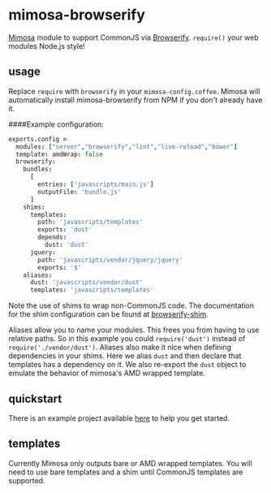 # mimosa-browserify
[Mimosa](https://github.com/dbashford/mimosa) module to support CommonJS via [Browserify](https://github.com/substack/node-browserify). `require()` your web modules Node.js style!
## usage
Replace `require` with `browserify` in your `mimosa-config.coffee`. Mimosa will automatically install mimosa-browserify from NPM if you don't already have it.

####Example configuration:
```coffee
exports.config =
  modules: ["server","browserify","lint","live-reload","bower"]
  template: amdWrap: false
  browserify:
    bundles:
      [
        entries: ['javascripts/main.js']
        outputFile: 'bundle.js'
      ]
    shims:
      templates:
        path: 'javascripts/templates'
        exports: 'dust'
        depends:
          dust: 'dust'
      jquery:
        path: 'javascripts/vendor/jquery/jquery'
        exports: '$'
    aliases:
      dust: 'javascripts/vendor/dust'
      templates: 'javascripts/templates'
```
Note the use of shims to wrap non-CommonJS code. The documentation for the shim configuration can be found at [browserify-shim](https://github.com/thlorenz/browserify-shim).

Aliases allow you to name your modules. This frees you from having to use relative paths. So in this example you could `require('dust')` instead of `require('./vendor/dust')`. Aliases also make it nice when defining dependencies in your shims.  Here we alias `dust` and then declare that templates has a dependency on it. We also re-export the `dust` object to emulate the behavior of mimosa's AMD wrapped template. 
## quickstart
There is an example project available [here](https://github.com/JonET/mimosa-browserify-example) to help you get started.
## templates
Currently Mimosa only outputs bare or AMD wrapped templates. You will need to use bare templates and a shim until CommonJS templates are supported.
